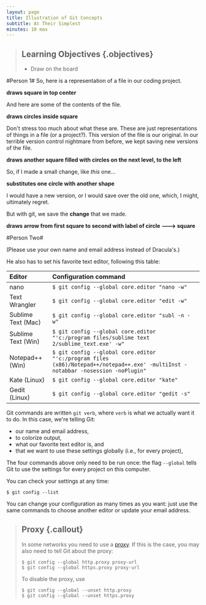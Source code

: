 ```yaml
---
layout: page
title: Illustration of Git Concepts
subtitle: At Their Simplest
minutes: 10 max
---
```

> ## Learning Objectives {.objectives}
>
> *  Draw on the board

#Person 1#
So, here is a representation of a file in our coding project.

**draws square in top center**

And here are some of the contents of the file.

**draws circles inside square**

Don't stress too much about what these are. These are just representations of things in a file (or a project?).
This version of the file is our original.
In our terrible version control nightmare from before, we kept saving new versions of the file. 

**draws another square filled with circles on the next level, to the left**

So, if I made a small change, like *this* one...

**substitutes one circle with another shape**

I would have a new version, or I would save over the old one, which, I might, ultimately regret.

But with git, we save the **change** that we made.

**draws arrow from first square to second with label of circle ---> square**

#Person Two#

(Please use your own name and email address instead of Dracula's.)

He also has to set his favorite text editor, following this table:

| Editor             | Configuration command                            |
|:-------------------|:-------------------------------------------------|
| nano               | `$ git config --global core.editor "nano -w"`    |
| Text Wrangler      | `$ git config --global core.editor "edit -w"`    |
| Sublime Text (Mac) | `$ git config --global core.editor "subl -n -w"` |
| Sublime Text (Win) | `$ git config --global core.editor "'c:/program files/sublime text 2/sublime_text.exe' -w"` |
| Notepad++ (Win)    | `$ git config --global core.editor "'c:/program files (x86)/Notepad++/notepad++.exe' -multiInst -notabbar -nosession -noPlugin"`|
| Kate (Linux)       | `$ git config --global core.editor "kate"`       |
| Gedit (Linux)      | `$ git config --global core.editor "gedit -s"`   |


Git commands are written `git verb`,
where `verb` is what we actually want it to do.
In this case,
we're telling Git:

*   our name and email address,
*   to colorize output,
*   what our favorite text editor is, and
*   that we want to use these settings globally (i.e., for every project),

The four commands above only need to be run once: the flag `--global` tells Git
to use the settings for every project on this computer.

You can check your settings at any time:

~~~ {.bash}
$ git config --list
~~~

You can change your configuration as many times as you want: just use the
same commands to choose another editor or update your email address.

> ## Proxy {.callout}
>
> In some networks you need to use a
> [proxy](https://en.wikipedia.org/wiki/Proxy_server). If this is the case, you
> may also need to tell Git about the proxy:
>
> ~~~ {.bash}
> $ git config --global http.proxy proxy-url
> $ git config --global https.proxy proxy-url
> ~~~
>
> To disable the proxy, use
>
> ~~~ {.bash}
> $ git config --global --unset http.proxy
> $ git config --global --unset https.proxy
> ~~~
